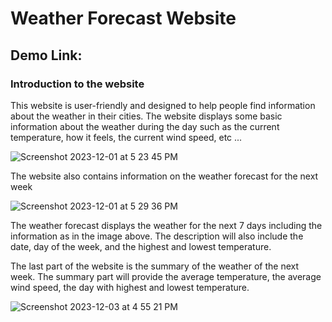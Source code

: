 # Weather Forecast Website

## Demo Link:

### Introduction to the website

This website is user-friendly and designed to help people find information about the weather in their cities. The website displays some basic information about the weather during the day such as the current temperature, how it feels, the current wind speed, etc ... 

![Screenshot 2023-12-01 at 5 23 45 PM](https://github.com/TrongNguyenzzz/weather-forecast-app/assets/89328535/37a6c2d7-daa2-48d1-a4b0-0582bfd95a9b)

The website also contains information on the weather forecast for the next week

![Screenshot 2023-12-01 at 5 29 36 PM](https://github.com/TrongNguyenzzz/weather-forecast-app/assets/89328535/fb4cb320-3ef1-4307-b336-95a430ff0b1d)

The weather forecast displays the weather for the next 7 days including the information as in the image above. The description will also include the date, day of the week, and the highest and lowest temperature.

The last part of the website is the summary of the weather of the next week. The summary part will provide the average temperature, the average wind speed, the day with highest and lowest temperature.


![Screenshot 2023-12-03 at 4 55 21 PM](https://github.com/TrongNguyenzzz/weather-forecast-app/assets/89328535/721344c0-d18f-4b6e-9bbf-85665118d659)



